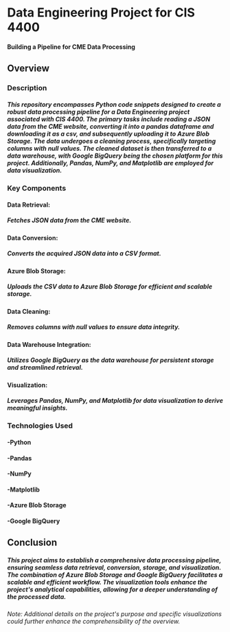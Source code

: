 
# Data Engineering Project for CIS 4400
#### Building a Pipeline for CME Data Processing

## Overview
### Description

##### This repository encompasses Python code snippets designed to create a robust data processing pipeline for a Data Engineering project associated with CIS 4400. The primary tasks include reading a JSON data from the CME website, converting it into a pandas dataframe and downloading it as a csv, and subsequently uploading it to Azure Blob Storage. The data undergoes a cleaning process, specifically targeting columns with null values. The cleaned dataset is then transferred to a data warehouse, with Google BigQuery being the chosen platform for this project. Additionally, Pandas, NumPy, and Matplotlib are employed for data visualization.

### Key Components
#### Data Retrieval:
##### Fetches JSON data from the CME website.
#### Data Conversion:
##### Converts the acquired JSON data into a CSV format.
#### Azure Blob Storage:
##### Uploads the CSV data to Azure Blob Storage for efficient and scalable storage.
#### Data Cleaning:
##### Removes columns with null values to ensure data integrity.
#### Data Warehouse Integration:
##### Utilizes Google BigQuery as the data warehouse for persistent storage and streamlined retrieval.
#### Visualization:
##### Leverages Pandas, NumPy, and Matplotlib for data visualization to derive meaningful insights.
### Technologies Used
#### -Python
#### -Pandas
#### -NumPy
#### -Matplotlib
#### -Azure Blob Storage
#### -Google BigQuery


## Conclusion
##### This project aims to establish a comprehensive data processing pipeline, ensuring seamless data retrieval, conversion, storage, and visualization. The combination of Azure Blob Storage and Google BigQuery facilitates a scalable and efficient workflow. The visualization tools enhance the project's analytical capabilities, allowing for a deeper understanding of the processed data.

###### Note: Additional details on the project's purpose and specific visualizations could further enhance the comprehensibility of the overview.
